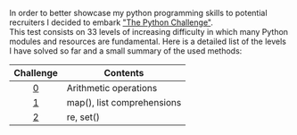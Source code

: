 In order to better showcase my python programming skills to potential recruiters I decided to embark ["The Python Challenge"](http://www.pythonchallenge.com/).<br/>
This test consists on 33 levels of increasing difficulty in which  many Python modules and resources are fundamental.
Here is a detailed list of the levels I have solved so far and a small summary of the used methods:

Challenge | Contents  
:---: | -------------
[0](https://github.com/jpsalado92/ThePythonChallenge/tree/master/0)  | Arithmetic operations
[1](https://github.com/jpsalado92/ThePythonChallenge/tree/master/1) | map(), list comprehensions
[2](https://github.com/jpsalado92/ThePythonChallenge/tree/master/2) | re, set()
   